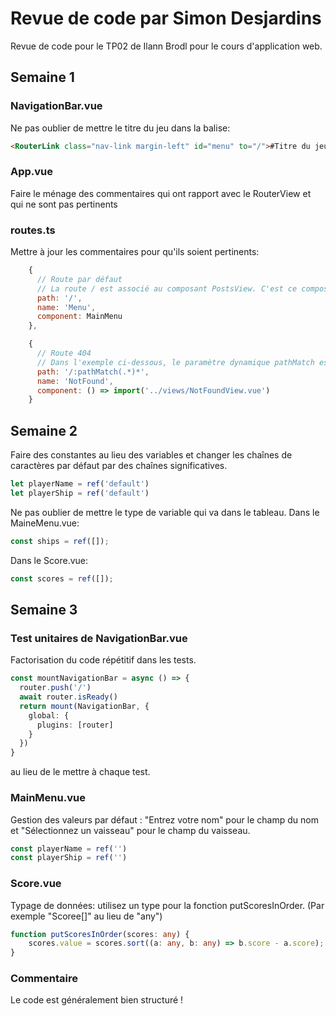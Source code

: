 # Revue de code par Simon Desjardins

Revue de code pour le TP02 de Ilann Brodl pour le cours d'application web.

## Semaine 1

### NavigationBar.vue

Ne pas oublier de mettre le titre du jeu dans la balise:

```html
<RouterLink class="nav-link margin-left" id="menu" to="/">#Titre du jeu#</RouterLink>
```

### App.vue

Faire le ménage des commentaires qui ont rapport avec le RouterView et qui ne sont pas pertinents

### routes.ts

Mettre à jour les commentaires pour qu'ils soient pertinents:
```js
    {
      // Route par défaut
      // La route / est associé au composant PostsView. C'est ce composant qui est chargé quand l'utilisateur navigue vers la page principale de l'application.
      path: '/',
      name: 'Menu',
      component: MainMenu
    },
```
```js
    {
      // Route 404
      // Dans l'exemple ci-dessous, le paramètre dynamique pathMatch est égal à la partie de l'url qui suit le caractère /. Par exemple, si l'url est /foo, alors le paramètre pathMatch sera égal à foo. L'expression régulière (.*)* qui suit le paramètre dynamique correspond à n'importe quel caractère. Donc, '/:pathMatch(.*)*' correspond à n'importe quel chemin de l'URL. C'est la façon dont on définit une route 404 dans Vue.js.
      path: '/:pathMatch(.*)*',
      name: 'NotFound',
      component: () => import('../views/NotFoundView.vue')
    }
```

## Semaine 2

Faire des constantes au lieu des variables et changer les chaînes de caractères par défaut par des chaînes significatives.
```js
let playerName = ref('default')
let playerShip = ref('default')
```

Ne pas oublier de mettre le type de variable qui va dans le tableau.
Dans le MaineMenu.vue:
```js
const ships = ref([]);
```

Dans le Score.vue:
```js
const scores = ref([]);
```
## Semaine 3

### Test unitaires de NavigationBar.vue

Factorisation du code répétitif dans les tests.
```ts
const mountNavigationBar = async () => {
  router.push('/')
  await router.isReady()
  return mount(NavigationBar, {
    global: {
      plugins: [router]
    }
  })
}
```
au lieu de le mettre à chaque test.

### MainMenu.vue

Gestion des valeurs par défaut : "Entrez votre nom" pour le champ du nom et "Sélectionnez un vaisseau" pour le champ du vaisseau.
```ts
const playerName = ref('')
const playerShip = ref('')
```

### Score.vue

Typage de données: utilisez un type pour la fonction putScoresInOrder. (Par exemple "Scoree[]" au lieu de "any")

```ts
function putScoresInOrder(scores: any) {
    scores.value = scores.sort((a: any, b: any) => b.score - a.score);
}
```

### Commentaire

Le code est généralement bien structuré !